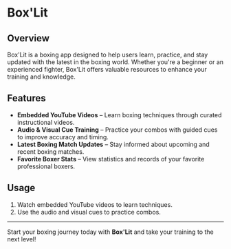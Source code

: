 # Box'Lit

## Overview
Box'Lit is a boxing app designed to help users learn, practice, and stay updated with the latest in the boxing world. Whether you're a beginner or an experienced fighter, Box'Lit offers valuable resources to enhance your training and knowledge.

## Features
- **Embedded YouTube Videos** – Learn boxing techniques through curated instructional videos.
- **Audio & Visual Cue Training** – Practice your combos with guided cues to improve accuracy and timing.
- **Latest Boxing Match Updates** – Stay informed about upcoming and recent boxing matches.
- **Favorite Boxer Stats** – View statistics and records of your favorite professional boxers.

## Usage
1. Watch embedded YouTube videos to learn techniques.
2. Use the audio and visual cues to practice combos.




---
Start your boxing journey today with **Box'Lit** and take your training to the next level!

